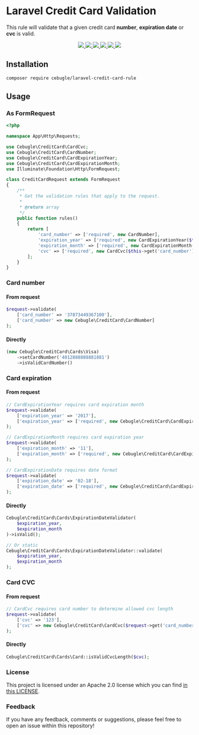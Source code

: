 # Laravel Credit Card Validation

This rule will validate that a given credit card **number**, **expiration date** or **cvc** is valid.

<p align="center">
  <a href="https://travis-ci.org/cebugle/laravel-credit-card-validation">
    <img src="https://img.shields.io/travis/cebugle/laravel-credit-card-validation.svg?style=flat-square">
  </a>
  <a href="https://scrutinizer-ci.com/g/cebugle/laravel-credit-card-validation/code-structure/master/code-coverage">
    <img src="https://img.shields.io/scrutinizer/coverage/g/cebugle/laravel-credit-card-validation.svg?style=flat-square">
  </a>
  <a href="https://scrutinizer-ci.com/g/cebugle/laravel-credit-card-validation">
    <img src="https://img.shields.io/scrutinizer/g/cebugle/laravel-credit-card-validation.svg?style=flat-square">
  </a>
  <a href="https://github.com/cebugle/laravel-credit-card-validation/blob/master/LICENSE">
    <img src="https://img.shields.io/github/license/cebugle/laravel-credit-card-validation.svg?style=flat-square">
  </a>
  <a href="https://packagist.org/packages/cebugle/laravel-credit-card-rule">
      <img src="https://img.shields.io/packagist/dt/cebugle/laravel-credit-card-rule.svg?style=flat-square">
  </a>
  <a href="https://twitter.com/dluague">
    <img src="http://img.shields.io/badge/author-@dluague-blue.svg?style=flat-square">
  </a>
</p>

## Installation

```bash
composer require cebugle/laravel-credit-card-rule
```

## Usage
### As FormRequest

```php
<?php

namespace App\Http\Requests;

use Cebugle\CreditCard\CardCvc;
use Cebugle\CreditCard\CardNumber;
use Cebugle\CreditCard\CardExpirationYear;
use Cebugle\CreditCard\CardExpirationMonth;
use Illuminate\Foundation\Http\FormRequest;

class CreditCardRequest extends FormRequest
{
    /**
     * Get the validation rules that apply to the request.
     *
     * @return array
     */
    public function rules()
    {
        return [
            'card_number' => ['required', new CardNumber],
            'expiration_year' => ['required', new CardExpirationYear($this->get('expiration_month'))],
            'expiration_month' => ['required', new CardExpirationMonth($this->get('expiration_year'))],
            'cvc' => ['required', new CardCvc($this->get('card_number'))]
        ];
    }
}
```

### Card number
#### From request

```php
$request->validate(
    ['card_number' => '37873449367100'],
    ['card_number' => new Cebugle\CreditCard\CardNumber]
);
```
#### Directly

```php
(new Cebugle\CreditCard\Cards\Visa)
    ->setCardNumber('4012888888881881')
    ->isValidCardNumber()
```


### Card expiration
#### From request

```php
// CardExpirationYear requires card expiration month
$request->validate(
    ['expiration_year' => '2017'],
    ['expiration_year' => ['required', new Cebugle\CreditCard\CardExpirationYear($request->get('expiration_month'))]]
);

// CardExpirationMonth requires card expiration year
$request->validate(
    ['expiration_month' => '11'],
    ['expiration_month' => ['required', new Cebugle\CreditCard\CardExpirationMonth($request->get('expiration_year'))]]
);

// CardExpirationDate requires date format
$request->validate(
    ['expiration_date' => '02-18'],
    ['expiration_date' => ['required', new Cebugle\CreditCard\CardExpirationDate('my')]]
);
```
#### Directly

```php
Cebugle\CreditCard\Cards\ExpirationDateValidator(
    $expiration_year,
    $expiration_month
)->isValid();

// Or static
Cebugle\CreditCard\Cards\ExpirationDateValidator::validate(
    $expiration_year,
    $expiration_month
);
```


### Card CVC
#### From request

```php
// CardCvc requires card number to determine allowed cvc length
$request->validate(
    ['cvc' => '123'],
    ['cvc' => new Cebugle\CreditCard\CardCvc($request->get('card_number'))]
);

```
#### Directly

```php
Cebugle\CreditCard\Cards\Card::isValidCvcLength($cvc);
```


### License
This project is licensed under an Apache 2.0 license which you can find
[in this LICENSE](https://github.com/cebugle/laravel-credit-card-validation/blob/master/LICENSE).


### Feedback
If you have any feedback, comments or suggestions, please feel free to open an
issue within this repository!
